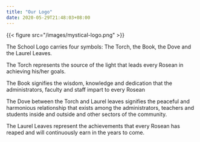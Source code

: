 ```yaml
---
title: "Our Logo"
date: 2020-05-29T21:48:03+08:00
---
```

{{< figure src="/images/mystical-logo.png" >}}

The School Logo carries four symbols: The Torch, the Book, the Dove and the Laurel Leaves.

The Torch represents the source of the light that leads every Rosean in achieving his/her goals.

The Book signifies the wisdom, knowledge and dedication that the administrators, faculty and staff impart to every Rosean

The Dove between the Torch and Laurel leaves signifies the peaceful and harmonious relationship that exists among the administrators, teachers and students inside and outside and other sectors of the community.

The Laurel Leaves represent the achievements that every Rosean has reaped and will continuously earn in the years to come.